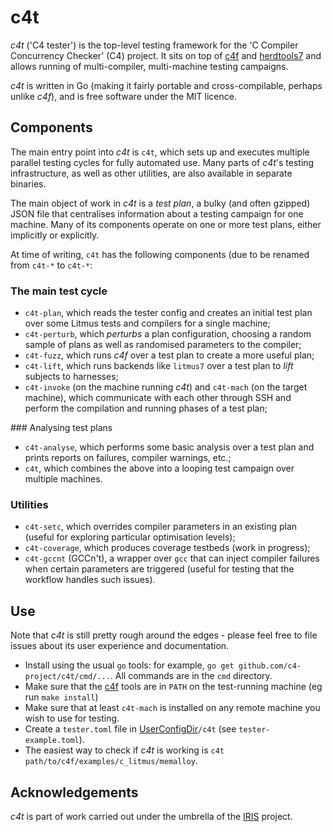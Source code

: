 # c4t

_c4t_ ('C4 tester')
is the top-level testing framework
for the 'C Compiler Concurrency Checker' (C4) project.  It sits on top of
[c4f](https://github.com/c4-project/c4f) and
[herdtools7](https://github.com/herd/herdtools7) and allows running of
multi-compiler, multi-machine testing campaigns.

_c4t_ is written in Go (making it fairly portable and cross-compilable, perhaps
unlike _c4f_), and is free software under the MIT licence.

## Components

The main entry point into _c4t_ is `c4t`, which sets up and executes
multiple parallel testing cycles for fully automated use.  Many parts of
_c4t_'s testing infrastructure, as well as other utilities, are also available
in separate binaries.

The main object of work in _c4t_ is a _test plan_, a bulky (and often gzipped)
JSON file that centralises information about a testing campaign for one machine.
Many of its components operate on one or more test plans, either implicitly or
explicitly.

At time of writing, `c4t` has the following components (due to be renamed from
`c4t-*` to `c4t-*`:

### The main test cycle

- `c4t-plan`, which reads the tester config and creates an initial test
   plan over some Litmus tests and compilers for a single machine;
- `c4t-perturb`, which _perturbs_ a plan configuration, choosing a random
  sample of plans as well as randomised parameters to the compiler;
- `c4t-fuzz`, which runs _c4f_ over a test plan to create a more useful
  plan;
- `c4t-lift`, which runs backends like `litmus7` over a test plan to
  _lift_ subjects to harnesses;
- `c4t-invoke` (on the machine running _c4t_) and `c4t-mach` (on
   the target machine), which communicate with each other through SSH and
   perform the compilation and running phases of a test plan;

### Analysing test plans

- `c4t-analyse`, which performs some basic analysis over a test plan and
  prints reports on failures, compiler warnings, etc.;
- `c4t`, which combines the above into a looping test campaign over multiple machines.

### Utilities

- `c4t-setc`, which overrides compiler parameters in an existing plan
  (useful for exploring particular optimisation levels);
- `c4t-coverage`, which produces coverage testbeds (work in progress);
- `c4t-gccnt` (GCCn't), a wrapper over `gcc` that can inject compiler failures
  when certain parameters are triggered (useful for testing that the workflow
  handles such issues).

## Use

Note that _c4t_ is still pretty rough around the edges - please feel free to
file issues about its user experience and documentation.

- Install using the usual `go` tools: for example,
 `go get github.com/c4-project/c4t/cmd/...`.  All commands are in the `cmd` directory.
- Make sure that the [c4f](https://github.com/c4-project/c4f) tools are
  in `PATH` on the test-running machine (eg run `make install`)
- Make sure that at least `c4t-mach` is installed on any remote machine you wish to use for testing.
- Create a `tester.toml` file in
  [UserConfigDir](https://golang.org/pkg/os/#UserConfigDir)`/c4t`
  (see `tester-example.toml`).
- The easiest way to check if _c4t_ is working is
  `c4t path/to/c4f/examples/c_litmus/memalloy`.

## Acknowledgements

_c4t_ is part of work carried out under the umbrella of the
[IRIS](https://interfacereasoning.com) project.
